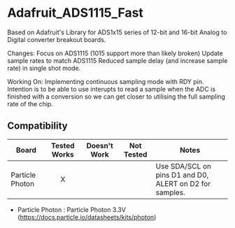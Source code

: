Adafruit_ADS1115_Fast
================

Based on Adafruit's Library for ADS1x15 series of 12-bit and 16-bit Analog to Digital converter breakout boards.

Changes:
Focus on ADS1115 (1015 support more than likely broken)
Update sample rates to match ADS1115
Reduced sample delay (and increase sample rate) in single shot mode.

Working On:
Implementing continuous sampling mode with RDY pin. Intention is to be able to use interupts to read a sample when the ADC is finished with a conversion so we can get closer to utilising the full sampling rate of the chip.

<!-- START COMPATIBILITY TABLE -->

## Compatibility

Board               | Tested Works | Doesn't Work | Not Tested  | Notes
----------------- | :----------: | :----------: | :---------: | -----
Particle Photon  |       X      |             |             | Use SDA/SCL on pins D1 and D0, ALERT on D2 for samples.

 
  * Particle Photon : Particle Photon 3.3V (https://docs.particle.io/datasheets/kits/photon)

<!-- END COMPATIBILITY TABLE -->

